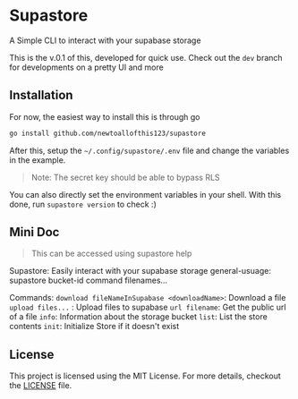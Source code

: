 # Supastore

A Simple CLI to interact with your supabase storage

This is the v.0.1 of this, developed for quick use.
Check out the `dev` branch for developments on a pretty UI and more

## Installation

For now, the easiest way to install this is through go

```bash
go install github.com/newtoallofthis123/supastore
```

After this, setup the `~/.config/supastore/.env` file and change the variables 
in the example.
> Note: The secret key should be able to bypass RLS

You can also directly set the environment variables in your shell.
With this done, run `supastore version` to check :)

## Mini Doc

> This can be accessed using supastore help

Supastore: Easily interact with your supabase storage
general-usuage: supastore bucket-id command filenames...

Commands:
`download fileNameInSupabase <downloadName>`: Download a file
`upload files...` : Upload files to supabase
`url filename`: Get the public url of a file
`info`: Information about the storage bucket
`list`: List the store contents
`init`: Initialize Store if it doesn't exist

## License

This project is licensed using the MIT License. For more details, checkout the [LICENSE](LICENSE) file.
